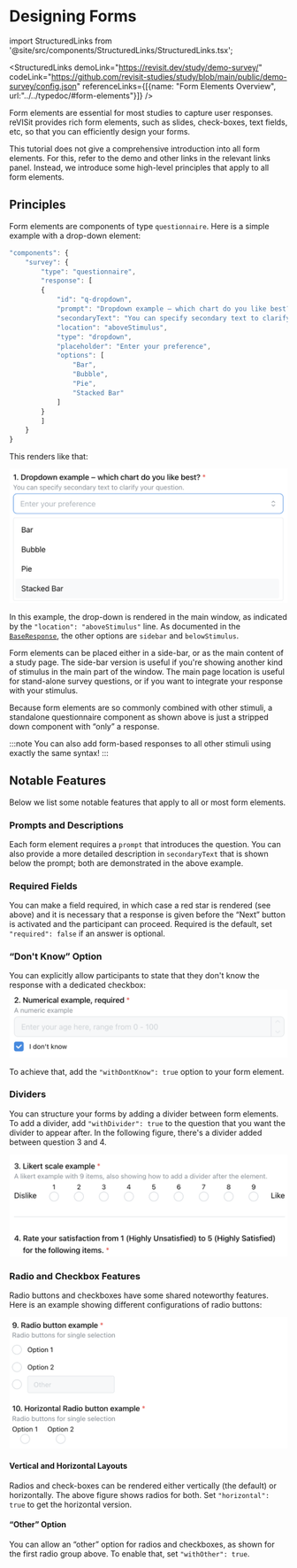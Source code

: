 # Designing Forms

import StructuredLinks from '@site/src/components/StructuredLinks/StructuredLinks.tsx';

<StructuredLinks
    demoLink="https://revisit.dev/study/demo-survey/"
    codeLink="https://github.com/revisit-studies/study/blob/main/public/demo-survey/config.json"
    referenceLinks={[{name: "Form Elements Overview", url:"../../typedoc/#form-elements"}]}
/>

Form elements are essential for most studies to capture user responses. reVISit provides rich form elements, such as slides, check-boxes, text fields, etc, so that you can efficiently design your forms. 

This tutorial does not give a comprehensive introduction into all form elements. For this, refer to the demo and other links in the relevant links panel. Instead, we introduce some high-level principles that apply to all form elements. 


## Principles

Form elements are components of type `questionnaire`. Here is a simple example with a drop-down element: 

```js
"components": {
    "survey": {
        "type": "questionnaire",
        "response": [
        {
            "id": "q-dropdown",
            "prompt": "Dropdown example – which chart do you like best?",
            "secondaryText": "You can specify secondary text to clarify your question.",
            "location": "aboveStimulus",
            "type": "dropdown",
            "placeholder": "Enter your preference",
            "options": [
                "Bar",
                "Bubble",
                "Pie",
                "Stacked Bar"
            ]
        }
        ]
    }
}
```

This renders like that: 

![A dropdown box with secondary text](img/form-dropdown.png)

In this example, the drop-down is rendered in the main window, as indicated by the `"location": "aboveStimulus"` line. As documented in the [`BaseResponse`](../../typedoc/interfaces/BaseResponse/), the other options are `sidebar` and `belowStimulus`. 

Form elements can be placed either in a side-bar, or as the main content of a study page. The side-bar version is useful if you're showing another kind of stimulus in the main part of the window. The main page location is useful for stand-alone survey questions, or if you want to integrate your response with your stimulus. 

Because form elements are so commonly combined with other stimuli, a standalone questionnaire component as shown above is just a stripped down component with “only” a response. 

:::note
You can also add form-based responses to all other stimuli using exactly the same syntax!
:::

## Notable Features

Below we list some notable features that apply to all or most form elements. 

### Prompts and Descriptions

Each form element requires a `prompt` that introduces the question. You can also provide a more detailed description in `secondaryText` that is shown below the prompt; both are demonstrated in the above example.  

### Required Fields

You can make a field required, in which case a red star is rendered (see above) and it is necessary that a response is given before the “Next” button is activated and the participant can proceed. Required is the default, set `"required": false` if an answer is optional. 

### “Don't Know” Option

You can explicitly allow participants to state that they don't know the response with a dedicated checkbox: 
![A numerical input example with a don't know option.](img/form-dont-know.png)

To achieve that, add the `"withDontKnow": true` option to your form element. 

### Dividers

You can structure your forms by adding a divider between form elements. To add a divider, add `"withDivider": true` to the question that you want the divider to appear after. In the following figure, there's a divider added between question 3 and 4. 

![Two questions separated by a divider.](img/form-divider.png)

### Radio and Checkbox Features

Radio buttons and checkboxes have some shared noteworthy features. Here is an example showing different configurations of radio buttons: 

![Two radio button questions, one horizontal, one vertical. One of them has an "other" option.](img/form-radio.png)

#### Vertical and Horizontal Layouts

Radios and check-boxes can be rendered either vertically (the default) or horizontally. The above figure shows radios for both. Set `"horizontal": true` to get the horizontal version. 

#### “Other” Option

You can allow an “other” option for radios and checkboxes, as shown for the first radio group above. To enable that, set `"withOther": true`.